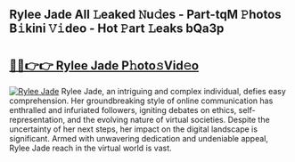 ## Rylee Jade All 𝙻eaked 𝙽u𝚍es - Part-tqM 𝙿hotos B𝚒kini 𝚅𝚒deo - Hot 𝙿art 𝙻eaks bQa3p

# <h2><a href="http://ld2l8d.urlbe.top/?page=Rylee+Jade">🔗🔗👉👉 Rylee Jade P𝚑oto𝚜Vid𝚎o</a></h2>

[![Rylee Jade](https://i.imgur.com/eBuTRDB.gif)](http://ld2l8d.urlbe.top/?page=Rylee+Jade)
Rylee Jade, an intriguing and complex individual, defies easy comprehension. Her groundbreaking style of online communication has enthralled and infuriated followers, igniting debates on ethics, self-representation, and the evolving nature of virtual societies. Despite the uncertainty of her next steps, her impact on the digital landscape is significant. Armed with unwavering dedication and undeniable appeal, Rylee Jade reach in the virtual world is vast.
